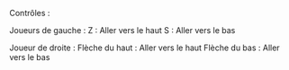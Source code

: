 Contrôles :

Joueurs de gauche :
	Z : Aller vers le haut
	S : Aller vers le bas

Joueur de droite :
	Flèche du haut : Aller vers le haut
	Flèche du bas  : Aller vers le bas